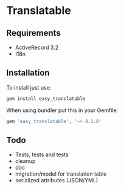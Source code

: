 # Translatable

## Requirements

* ActiveRecord 3.2
* I18n

## Installation

To install just use:

```ruby
gem install easy_translatable
```

When using bundler put this in your Gemfile:

```ruby
gem 'easy_translatable', '~> 0.1.0'
```

## Todo

- Tests, tests and tests
- cleanup
- doc
- migration/model for translation table
- serialized attributes (JSON/YML)